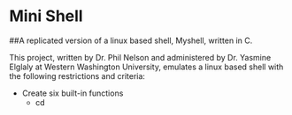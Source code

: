 # Mini Shell



##A replicated version of a linux based shell, Myshell, written in C.

This project, written by Dr. Phil Nelson and administered by Dr. Yasmine Elglaly at Western Washington University, emulates a linux based shell with the following restrictions and criteria:

* Create six built-in functions
  * cd

